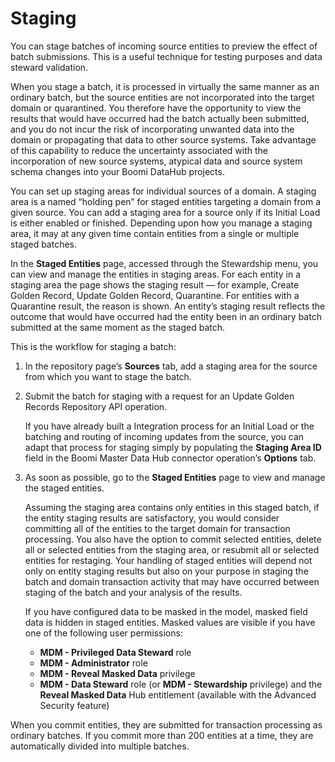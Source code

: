 # Staging 

<head>
  <meta name="guidename" content="DataHub"/>
  <meta name="context" content="GUID-6b77cac2-52cc-437b-b144-83aa5965fb3e"/>
</head>


You can stage batches of incoming source entities to preview the effect of batch submissions. This is a useful technique for testing purposes and data steward validation.

When you stage a batch, it is processed in virtually the same manner as an ordinary batch, but the source entities are not incorporated into the target domain or quarantined. You therefore have the opportunity to view the results that would have occurred had the batch actually been submitted, and you do not incur the risk of incorporating unwanted data into the domain or propagating that data to other source systems. Take advantage of this capability to reduce the uncertainty associated with the incorporation of new source systems, atypical data and source system schema changes into your Boomi DataHub projects.

You can set up staging areas for individual sources of a domain. A staging area is a named “holding pen” for staged entities targeting a domain from a given source. You can add a staging area for a source only if its Initial Load is either enabled or finished. Depending upon how you manage a staging area, it may at any given time contain entities from a single or multiple staged batches.

In the **Staged Entities** page, accessed through the Stewardship menu, you can view and manage the entities in staging areas. For each entity in a staging area the page shows the staging result — for example, Create Golden Record, Update Golden Record, Quarantine. For entities with a Quarantine result, the reason is shown. An entity’s staging result reflects the outcome that would have occurred had the entity been in an ordinary batch submitted at the same moment as the staged batch.

This is the workflow for staging a batch:

1.  In the repository page’s **Sources** tab, add a staging area for the source from which you want to stage the batch.

2.  Submit the batch for staging with a request for an Update Golden Records Repository API operation.

    If you have already built a Integration process for an Initial Load or the batching and routing of incoming updates from the source, you can adapt that process for staging simply by populating the **Staging Area ID** field in the Boomi Master Data Hub connector operation’s **Options** tab.

3.  As soon as possible, go to the **Staged Entities** page to view and manage the staged entities.

    Assuming the staging area contains only entities in this staged batch, if the entity staging results are satisfactory, you would consider committing all of the entities to the target domain for transaction processing. You also have the option to commit selected entities, delete all or selected entities from the staging area, or resubmit all or selected entities for restaging. Your handling of staged entities will depend not only on entity staging results but also on your purpose in staging the batch and domain transaction activity that may have occurred between staging of the batch and your analysis of the results.

    If you have configured data to be masked in the model, masked field data is hidden in staged entities. Masked values are visible if you have one of the following user permissions: 
      - **MDM - Privileged Data Steward** role
      - **MDM - Administrator** role
      - **MDM - Reveal Masked Data** privilege
      - **MDM - Data Steward** role (or **MDM - Stewardship** privilege) and the **Reveal Masked Data** Hub entitlement (available with the Advanced Security feature)

When you commit entities, they are submitted for transaction processing as ordinary batches. If you commit more than 200 entities at a time, they are automatically divided into multiple batches.

